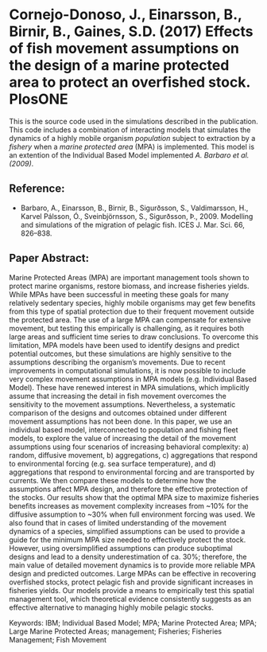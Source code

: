 # Cornejo-Donoso, J., Einarsson, B.,  Birnir, B., Gaines, S.D. (2017) Effects of fish movement assumptions on the design of a marine protected area to protect an overfished stock. PlosONE

This is the source code used in the simulations described in the publication. 
This code includes a combination of interacting models that simulates the dynamics of a highly mobile organism <i>population</i> subject to extraction by a <i>fishery</i> when a <i>marine protected area</i> (MPA) is implemented. 
This model is an extention of the Individual Based Model implemented <i>A. Barbaro et al. (2009)</i>. 

## Reference:
- Barbaro, A., Einarsson, B., Birnir, B., Sigurðsson, S., Valdimarsson, H., Karvel Pálsson, Ó., Sveinbjörnsson, S., Sigurðsson, Þ., 2009. Modelling and simulations of the migration of pelagic fish. ICES J. Mar. Sci. 66, 826–838.


## Paper Abstract:
Marine Protected Areas (MPA) are important management tools shown to protect marine organisms, restore biomass, and increase fisheries yields. While MPAs have been successful in meeting these goals for many relatively sedentary species, highly mobile organisms may get few benefits from this type of spatial protection due to their frequent movement outside the protected area. The use of a large MPA can compensate for extensive movement, but testing this empirically is challenging, as it requires both large areas and sufficient time series to draw conclusions. To overcome this limitation, MPA models have been used to identify designs and predict potential outcomes, but these simulations are highly sensitive to the assumptions describing the organism’s movements. 
Due to recent improvements in computational simulations, it is now possible to include very complex movement assumptions in MPA models (e.g. Individual Based Model). These have renewed interest in MPA simulations, which implicitly assume that increasing the detail in fish movement overcomes the sensitivity to the movement assumptions. Nevertheless, a systematic comparison of the designs and outcomes obtained under different movement assumptions has not been done. 
In this paper, we use an individual based model, interconnected to population and fishing fleet models, to explore the value of increasing the detail of the movement assumptions using four scenarios of increasing behavioral complexity: a) random, diffusive movement, b) aggregations, c) aggregations that respond to environmental forcing (e.g. sea surface temperature), and d) aggregations that respond to environmental forcing and are transported by currents.  We then compare these models to determine how the assumptions affect MPA design, and therefore the effective protection of the stocks.
Our results show that the optimal MPA size to maximize fisheries benefits increases as movement complexity increases from ~10% for the diffusive assumption to ~30% when full environment forcing was used. We also found that in cases of limited understanding of the movement dynamics of a species, simplified assumptions can be used to provide a guide for the minimum MPA size needed to effectively protect the stock. However, using oversimplified assumptions can produce suboptimal designs and lead to a density underestimation of ca. 30%; therefore, the main value of detailed movement dynamics is to provide more reliable MPA design and predicted outcomes.
Large MPAs can be effective in recovering overfished stocks, protect pelagic fish and provide significant increases in fisheries yields. Our models provide a means to empirically test this spatial management tool, which theoretical evidence consistently suggests as an effective alternative to managing highly mobile pelagic stocks. 

Keywords: IBM; Individual Based Model; MPA; Marine Protected Area; MPA; Large Marine Protected Areas; management; Fisheries; Fisheries Management; Fish Movement



